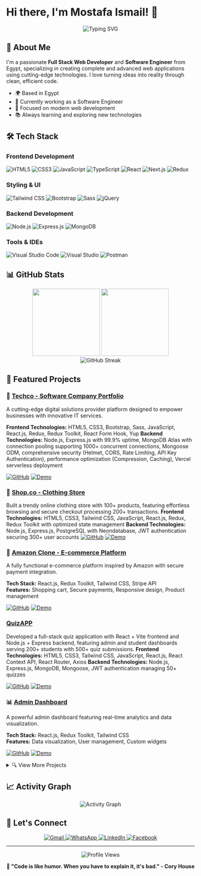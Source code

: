 # Hi there, I'm Mostafa Ismail! 👋

<p align="center">
  <img src="https://readme-typing-svg.herokuapp.com?font=Fira+Code&pause=1000&color=2196F3&center=true&vCenter=true&width=435&lines=Full+Stack+Web+Developer;Software+Engineer+from+Egypt;Passionate+about+Modern+Technologies" alt="Typing SVG" />
</p>

## 🚀 About Me

I'm a passionate **Full Stack Web Developer** and **Software Engineer** from Egypt, specializing in creating complete and advanced web applications using cutting-edge technologies. I love turning ideas into reality through clean, efficient code.

- 🌍 Based in Egypt
- 💼 Currently working as a Software Engineer
- 🎯 Focused on modern web development
- 📚 Always learning and exploring new technologies

## 🛠️ Tech Stack

### Frontend Development
![HTML5](https://img.shields.io/badge/HTML5-E34F26?style=for-the-badge&logo=html5&logoColor=white)
![CSS3](https://img.shields.io/badge/CSS3-1572B6?style=for-the-badge&logo=css3&logoColor=white)
![JavaScript](https://img.shields.io/badge/JavaScript-F7DF1E?style=for-the-badge&logo=javascript&logoColor=black)
![TypeScript](https://img.shields.io/badge/TypeScript-3178C6?style=for-the-badge&logo=typescript&logoColor=white)
![React](https://img.shields.io/badge/React-61DAFB?style=for-the-badge&logo=react&logoColor=black)
![Next.js](https://img.shields.io/badge/Next.js-000000?style=for-the-badge&logo=nextdotjs&logoColor=white)
![Redux](https://img.shields.io/badge/Redux-764ABC?style=for-the-badge&logo=redux&logoColor=white)

### Styling & UI
![Tailwind CSS](https://img.shields.io/badge/Tailwind_CSS-06B6D4?style=for-the-badge&logo=tailwindcss&logoColor=white)
![Bootstrap](https://img.shields.io/badge/Bootstrap-7952B3?style=for-the-badge&logo=bootstrap&logoColor=white)
![Sass](https://img.shields.io/badge/Sass-CC6699?style=for-the-badge&logo=sass&logoColor=white)
![jQuery](https://img.shields.io/badge/jQuery-0769AD?style=for-the-badge&logo=jquery&logoColor=white)

### Backend Development
![Node.js](https://img.shields.io/badge/Node.js-339933?style=for-the-badge&logo=nodedotjs&logoColor=white)
![Express.js](https://img.shields.io/badge/Express.js-000000?style=for-the-badge&logo=express&logoColor=white)
![MongoDB](https://img.shields.io/badge/MongoDB-47A248?style=for-the-badge&logo=mongodb&logoColor=white)

### Tools & IDEs
![Visual Studio Code](https://img.shields.io/badge/VS_Code-0078d7?style=for-the-badge&logo=visual-studio-code&logoColor=white)
![Visual Studio](https://img.shields.io/badge/Visual_Studio-5C2D91?style=for-the-badge&logo=visualstudio&logoColor=white)
![Postman](https://img.shields.io/badge/Postman-FF6C37?style=for-the-badge&logo=postman&logoColor=white)

## 📊 GitHub Stats

<div align="center">
  <img height="180em" src="https://github-readme-stats.vercel.app/api?username=asmaylmr117&show_icons=true&theme=tokyonight&include_all_commits=true&count_private=true"/>
  <img height="180em" src="https://github-readme-stats.vercel.app/api/top-langs/?username=asmaylmr117&layout=compact&langs_count=8&theme=tokyonight"/>
</div>

<div align="center">
  <img src="https://github-readme-streak-stats.herokuapp.com/?user=asmaylmr117&theme=tokyonight" alt="GitHub Streak" />
</div>

## 🌟 Featured Projects

### 🏢 [Techco - Software Company Portfolio](https://software-company-mu.vercel.app/)
A cutting-edge digital solutions provider platform designed to empower businesses with innovative IT services.

 **Frontend Technologies:** HTML5, CSS3, Bootstrap, Sass, JavaScript, React.js, Redux, Redux Toolkit, React Form Hook, Yup
 **Backend Technologies:** Node.js, Express.js with 99.9% uptime, MongoDB Atlas with connection pooling supporting 1000+ concurrent connections,
Mongoose ODM, comprehensive security (Helmet, CORS, Rate Limiting, API Key Authentication), performance optimization (Compression, Caching),
Vercel serverless deployment

[![GitHub](https://img.shields.io/badge/GitHub-Repository-181717?style=for-the-badge&logo=github)](https://github.com/asmaylmr117/software-company)
[![Demo](https://img.shields.io/badge/Live-Demo-4CAF50?style=for-the-badge&logo=vercel)](https://software-company-mu.vercel.app/)

### 👕 [Shop.co - Clothing Store](https://shop-co-front.vercel.app/)
Built a trendy online clothing store with 100+ products, featuring effortless browsing and secure checkout processing 200+ transactions.
**Frontend Technologies:** HTML5, CSS3, Tailwind CSS, JavaScript, React.js, Redux, Redux Toolkit with optimized state management
**Backend Technologies:** Node.js, Express.js, PostgreSQL with Neondatabase, JWT authentication securing 300+ user accounts
[![GitHub](https://img.shields.io/badge/GitHub-Repository-181717?style=for-the-badge&logo=github)](https://github.com/asmaylmr117/shop.co.front)
[![Demo](https://img.shields.io/badge/Live-Demo-4CAF50?style=for-the-badge&logo=vercel)](https://shop-co-front.vercel.app/)


### 🛒 [Amazon Clone - E-commerce Platform](https://amazon-five-smoky.vercel.app/)
A fully functional e-commerce platform inspired by Amazon with secure payment integration.

**Tech Stack:** React.js, Redux Toolkit, Tailwind CSS, Stripe API  
**Features:** Shopping cart, Secure payments, Responsive design, Product management

[![GitHub](https://img.shields.io/badge/GitHub-Repository-181717?style=for-the-badge&logo=github)](https://github.com/asmaylmr117/Amazon-Ecommerce)
[![Demo](https://img.shields.io/badge/Live-Demo-4CAF50?style=for-the-badge&logo=vercel)](https://amazon-five-smoky.vercel.app/)

### [QuizAPP](https://quiz-front-t8ti.vercel.app/)
Developed a full-stack quiz application with React + Vite frontend and Node.js + Express backend, featuring admin and student dashboards serving 200+
students with 500+ quiz submissions.
 **Frontend Technologies:** HTML5, CSS3, Tailwind CSS, JavaScript, React.js, React Context API, React Router, Axios
 **Backend Technologies:** Node.js, Express.js, MongoDB, Mongoose, JWT authentication managing 50+ quizzes

 [![GitHub](https://img.shields.io/badge/GitHub-Repository-181717?style=for-the-badge&logo=github)](https://github.com/asmaylmr117/Quiz_front)
[![Demo](https://img.shields.io/badge/Live-Demo-4CAF50?style=for-the-badge&logo=vercel)](https://quiz-front-t8ti.vercel.app/)

### 📊 [Admin Dashboard](https://dashboard-admin-wine.vercel.app/)
A powerful admin dashboard featuring real-time analytics and data visualization.

**Tech Stack:** React.js, Redux Toolkit, Tailwind CSS  
**Features:** Data visualization, User management, Custom widgets

[![GitHub](https://img.shields.io/badge/GitHub-Repository-181717?style=for-the-badge&logo=github)](https://github.com/asmaylmr117/Dashboard-Admin)
[![Demo](https://img.shields.io/badge/Live-Demo-4CAF50?style=for-the-badge&logo=vercel)](https://dashboard-admin-wine.vercel.app/)

<details>
<summary>🔍 View More Projects</summary>


### 📿 [Religious Platform](https://gana-2fau.vercel.app/)
Spiritual platform offering Quran recitations and interactive features.

[![GitHub](https://img.shields.io/badge/GitHub-Repository-181717?style=for-the-badge&logo=github)](https://github.com/asmaylmr117/GANA.)
[![Demo](https://img.shields.io/badge/Live-Demo-4CAF50?style=for-the-badge&logo=vercel)](https://gana-2fau.vercel.app/)

### 🎵 [Music Store](https://music-store-rho.vercel.app/)
Web application for browsing and purchasing musical instruments.

[![GitHub](https://img.shields.io/badge/GitHub-Repository-181717?style=for-the-badge&logo=github)](https://github.com/asmaylmr117/music-Store)
[![Demo](https://img.shields.io/badge/Live-Demo-4CAF50?style=for-the-badge&logo=vercel)](https://music-store-rho.vercel.app/)

### 🏖️ [Tourism Platform](https://tourism-site-six.vercel.app/)
Interactive tourism platform with multilingual support.

[![GitHub](https://img.shields.io/badge/GitHub-Repository-181717?style=for-the-badge&logo=github)](https://github.com/asmaylmr117/tourism-site)
[![Demo](https://img.shields.io/badge/Live-Demo-4CAF50?style=for-the-badge&logo=vercel)](https://tourism-site-six.vercel.app/)

</details>

## 📈 Activity Graph

<div align="center">
  <img src="https://github-readme-activity-graph.vercel.app/graph?username=asmaylmr117&theme=tokyo-night&bg_color=0D1117&color=5BCDEC&line=5BCDEC&point=FFFFFF&area=true&hide_border=true" alt="Activity Graph" />
</div>

## 🤝 Let's Connect

<p align="center">
  <a href="mailto:asmaylmr117@gmail.com">
    <img src="https://img.shields.io/badge/Gmail-D14836?style=for-the-badge&logo=gmail&logoColor=white" alt="Gmail"/>
  </a>
  <a href="https://wa.me/+201066915691">
    <img src="https://img.shields.io/badge/WhatsApp-25D366?style=for-the-badge&logo=whatsapp&logoColor=white" alt="WhatsApp"/>
  </a>
  <a href="https://www.linkedin.com/in/mostafa-ismail-alanani-657228259">
    <img src="https://img.shields.io/badge/LinkedIn-0077B5?style=for-the-badge&logo=linkedin&logoColor=white" alt="LinkedIn"/>
  </a>
  <a href="https://www.facebook.com/mostafa.enani.71">
    <img src="https://img.shields.io/badge/Facebook-1877F2?style=for-the-badge&logo=facebook&logoColor=white" alt="Facebook"/>
  </a>
</p>

---

<div align="center">
  <img src="https://komarev.com/ghpvc/?username=asmaylmr117&color=blueviolet&style=for-the-badge" alt="Profile Views" />
  
  **💬 "Code is like humor. When you have to explain it, it's bad." - Cory House**
</div>
